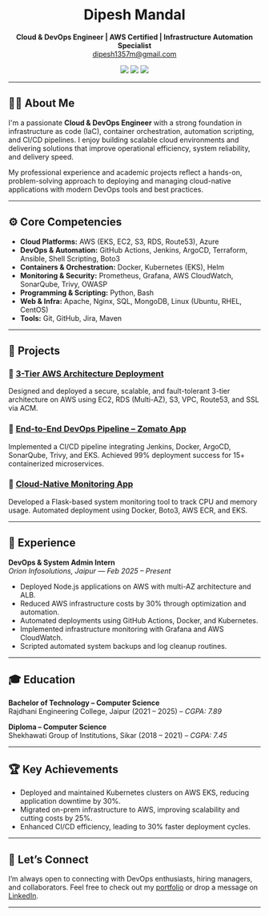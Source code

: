 <h1 align="center">Dipesh Mandal</h1>
<p align="center">
  <b>Cloud & DevOps Engineer | AWS Certified | Infrastructure Automation Specialist</b><br>
  <a href="mailto:dipesh1357m@gmail.com">dipesh1357m@gmail.com</a>
</p>

<p align="center">
  <a href="https://github.com/Dipesh001m"><img src="https://img.shields.io/badge/GitHub-Dipesh001m-181717?style=for-the-badge&logo=github" /></a>
  <a href="https://www.linkedin.com/in/dipesh777/"><img src="https://img.shields.io/badge/LinkedIn-dipesh777-0077B5?style=for-the-badge&logo=linkedin" /></a>
  <a href="https://dipeshm.netlify.app/"><img src="https://img.shields.io/badge/Portfolio-Visit-28a745?style=for-the-badge&logo=netlify" /></a>
</p>

---

## 👨‍💻 About Me

I'm a passionate **Cloud & DevOps Engineer** with a strong foundation in infrastructure as code (IaC), container orchestration, automation scripting, and CI/CD pipelines. I enjoy building scalable cloud environments and delivering solutions that improve operational efficiency, system reliability, and delivery speed.

My professional experience and academic projects reflect a hands-on, problem-solving approach to deploying and managing cloud-native applications with modern DevOps tools and best practices.

---

## ⚙️ Core Competencies

- **Cloud Platforms:** AWS (EKS, EC2, S3, RDS, Route53), Azure
- **DevOps & Automation:** GitHub Actions, Jenkins, ArgoCD, Terraform, Ansible, Shell Scripting, Boto3
- **Containers & Orchestration:** Docker, Kubernetes (EKS), Helm
- **Monitoring & Security:** Prometheus, Grafana, AWS CloudWatch, SonarQube, Trivy, OWASP
- **Programming & Scripting:** Python, Bash
- **Web & Infra:** Apache, Nginx, SQL, MongoDB, Linux (Ubuntu, RHEL, CentOS)
- **Tools:** Git, GitHub, Jira, Maven

---

## 🧪 Projects

### 🔹 [3-Tier AWS Architecture Deployment](https://github.com/Dipesh001m/3tier-cloud-app)
Designed and deployed a secure, scalable, and fault-tolerant 3-tier architecture on AWS using EC2, RDS (Multi-AZ), S3, VPC, Route53, and SSL via ACM.

### 🔹 [End-to-End DevOps Pipeline – Zomato App](https://github.com/Dipesh001m/DevOps-Zomato-Project)
Implemented a CI/CD pipeline integrating Jenkins, Docker, ArgoCD, SonarQube, Trivy, and EKS. Achieved 99% deployment success for 15+ containerized microservices.

### 🔹 [Cloud-Native Monitoring App](https://github.com/Dipesh001m/Monitoring-App)
Developed a Flask-based system monitoring tool to track CPU and memory usage. Automated deployment using Docker, Boto3, AWS ECR, and EKS.

---

## 💼 Experience

**DevOps & System Admin Intern**  
*Orion Infosolutions, Jaipur — Feb 2025 – Present*

- Deployed Node.js applications on AWS with multi-AZ architecture and ALB.
- Reduced AWS infrastructure costs by 30% through optimization and automation.
- Automated deployments using GitHub Actions, Docker, and Kubernetes.
- Implemented infrastructure monitoring with Grafana and AWS CloudWatch.
- Scripted automated system backups and log cleanup routines.

---

## 🎓 Education

**Bachelor of Technology – Computer Science**  
Rajdhani Engineering College, Jaipur (2021 – 2025) – *CGPA: 7.89*

**Diploma – Computer Science**  
Shekhawati Group of Institutions, Sikar (2018 – 2021) – *CGPA: 7.45*

---

## 🏆 Key Achievements

- Deployed and maintained Kubernetes clusters on AWS EKS, reducing application downtime by 30%.
- Migrated on-prem infrastructure to AWS, improving scalability and cutting costs by 25%.
- Enhanced CI/CD efficiency, leading to 30% faster deployment cycles.

---

## 🤝 Let’s Connect

I’m always open to connecting with DevOps enthusiasts, hiring managers, and collaborators. Feel free to check out my [portfolio](https://dipeshm.netlify.app/) or drop a message on [LinkedIn](https://www.linkedin.com/in/dipesh777/).

---
